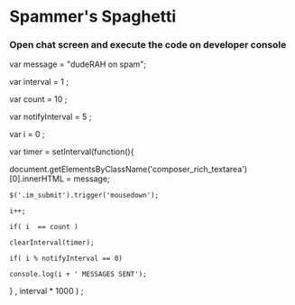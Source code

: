 # Spammer's Spaghetti
### Open chat screen and execute the code on developer console 

var message = "dudeRAH on spam";

var interval = 1  ;

var count = 10 ;

var notifyInterval = 5 ;

var i = 0 ;

var timer = setInterval(function(){

document.getElementsByClassName('composer_rich_textarea')[0].innerHTML = message;

	$('.im_submit').trigger('mousedown');
	
	i++;
	
	if( i  == count )
	
	clearInterval(timer); 
	
	if( i % notifyInterval == 0)
	
	console.log(i + ' MESSAGES SENT');
	
} , interval * 1000 ) ;

